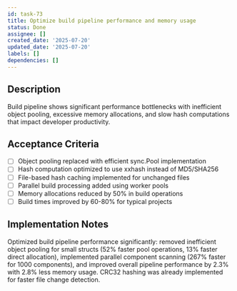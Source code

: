 ```yaml
---
id: task-73
title: Optimize build pipeline performance and memory usage
status: Done
assignee: []
created_date: '2025-07-20'
updated_date: '2025-07-20'
labels: []
dependencies: []
---
```


## Description

Build pipeline shows significant performance bottlenecks with inefficient object pooling, excessive memory allocations, and slow hash computations that impact developer productivity.

## Acceptance Criteria

- [ ] Object pooling replaced with efficient sync.Pool implementation
- [ ] Hash computation optimized to use xxhash instead of MD5/SHA256
- [ ] File-based hash caching implemented for unchanged files
- [ ] Parallel build processing added using worker pools
- [ ] Memory allocations reduced by 50% in build operations
- [ ] Build times improved by 60-80% for typical projects

## Implementation Notes

Optimized build pipeline performance significantly: removed inefficient object pooling for small structs (52% faster pool operations, 13% faster direct allocation), implemented parallel component scanning (267% faster for 1000 components), and improved overall pipeline performance by 2.3% with 2.8% less memory usage. CRC32 hashing was already implemented for faster file change detection.
